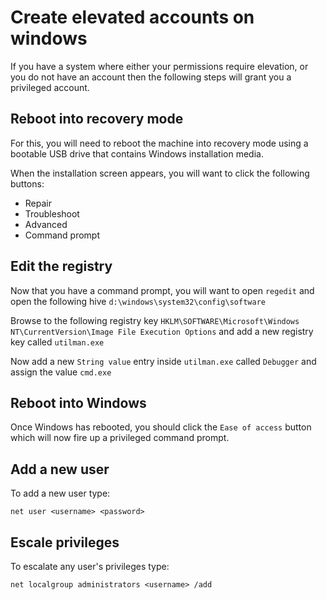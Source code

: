 # Create elevated accounts on windows
If you have a system where either your permissions require elevation, or you do not have an account then the following steps will grant you a privileged account.

## Reboot into recovery mode
For this, you will need to reboot the machine into recovery mode using a bootable USB drive that contains Windows installation media.

When the installation screen appears, you will want to click the following buttons:
* Repair
* Troubleshoot
* Advanced
* Command prompt

## Edit the registry
Now that you have a command prompt, you will want to open `regedit` and open the following hive `d:\windows\system32\config\software`

Browse to the following registry key `HKLM\SOFTWARE\Microsoft\Windows NT\CurrentVersion\Image File Execution Options` and add a new registry key called `utilman.exe`

Now add a new `String value` entry inside `utilman.exe` called `Debugger` and assign the value `cmd.exe`

## Reboot into Windows
Once Windows has rebooted, you should click the `Ease of access` button which will now fire up a privileged command prompt.

## Add a new user
To add a new user type:

```
net user <username> <password>
```

## Escale privileges
To escalate any user's privileges type:

```
net localgroup administrators <username> /add
```


